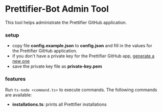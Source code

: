 # Prettifier-Bot Admin Tool

This tool helps administrate the Prettifier GitHub application.

### setup

- copy file <b type="repo/existing-file">config.example.json</b> to
  **config.json** and fill in the values for the Prettifier GitHub application.
- if you don't have a private key for the Prettifier GitHub app,
  [generate a new one](https://docs.github.com/en/free-pro-team@latest/developers/apps/authenticating-with-github-apps#generating-a-private-key)
- save the private key file as **private-key.pem**

### features

Run `ts-node <command.ts>` to execute commands. The following commands are
available:

- <b type="repo/existing-file">installations.ts</b>: prints all Prettifier
  installations
